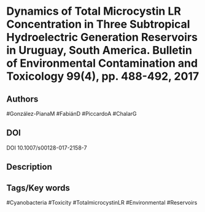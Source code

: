 # Dynamics of Total Microcystin LR Concentration in Three Subtropical Hydroelectric Generation Reservoirs in Uruguay, South America. Bulletin of Environmental Contamination and Toxicology 99(4), pp. 488-492, 2017
## Authors
#González-PianaM #FabiánD #PiccardoA #ChalarG 
## DOI
 DOI 10.1007/s00128-017-2158-7
## Description

## Tags/Key words
#Cyanobacteria #Toxicity #TotalmicrocystinLR #Environmental #Reservoirs 